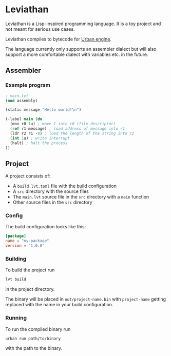 # Leviathan

Leviathan is a Lisp-inspired programming language.
It is a toy project and not meant for serious use cases.

Leviathan compiles to bytecode for [Urban engine](https://github.com/sqyyy-jar/urban-engine/).

The language currently only supports an assembler dialect but will also support a more comfortable dialect with variables etc. in the future.

## Assembler

### Example program

```clj
; main.lvt
(mod assembly)

(static message "Hello world!\n")

(-label main (do
  (mov r0 1u) ; move 1 into r0 (file descriptor)
  (ref r1 message) ; load address of message into r1
  (ldr r2 r1 -8) ; load the length of the string into r2
  (int 1u) ; write interrupt
  (halt) ; halt the process
))
```

## Project

A project consists of:

* A `build.lvt.toml` file with the build configuration
* A `src` directory with the source files
* The `main.lvt` source file in the `src` directory with a `main` function
* Other source files in the `src` directory

### Config

The build configuration looks like this:

```toml
[package]
name = "my-package"
version = "1.0.0"
```

### Building

To build the project run

```bash
lvt build
```

in the project directory.

The binary will be placed in `out/project-name.bin` with `project-name` getting replaced with the name in your build configuration.

### Running

To run the compiled binary run

```bash
urban run path/to/binary
```

with the path to the binary.